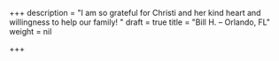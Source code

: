 +++
description = "I am so grateful for Christi and her kind heart and willingness to help our family! "
draft = true
title = "Bill H. – Orlando, FL"
weight = nil

+++
